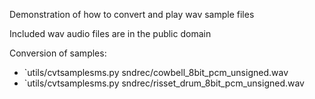 
Demonstration of how to convert and play wav sample files

Included wav audio files are in the public domain

Conversion of samples:
  - `utils/cvtsamplesms.py sndrec/cowbell_8bit_pcm_unsigned.wav
  - `utils/cvtsamplesms.py sndrec/risset_drum_8bit_pcm_unsigned.wav

